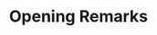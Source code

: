 ---
# Determines which item appears first on the schedule (lowest number (0) appears first)
sequence_id: 1

day: Tuesday, 11th

# Time of the event
time: 10:15 - 10:30

# Title of the event
title: Opening Remarks

# Speaker Info
speaker: David Kanter
webpage: https://www.linkedin.com/in/kanterd/
affil: MLCommons
affil_link: https://www.linkedin.com/in/kanterd/
# affil2: Buzz University
# affil2_link: https://buzz.edu

# Image
img: ../other/david.jpg
img_link: https://www.linkedin.com/in/kanterd/
---
